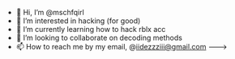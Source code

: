 - 👋 Hi, I’m @mschfqirl
- 👀 I’m interested in hacking (for good)
- 🌱 I’m currently learning how to hack rblx acc
- 💞️ I’m looking to collaborate on decoding methods
- 📫 How to reach me by my email, @iidezzziii@gmail.com 
--->
